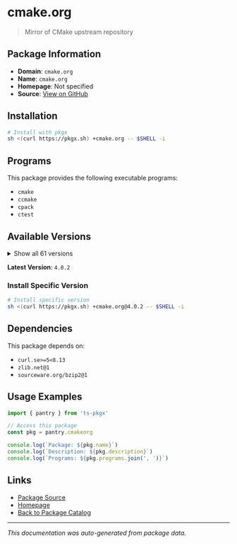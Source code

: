# cmake.org

> Mirror of CMake upstream repository

## Package Information

- **Domain**: `cmake.org`
- **Name**: `cmake.org`
- **Homepage**: Not specified
- **Source**: [View on GitHub](https://github.com/pkgxdev/pantry/tree/main/projects/cmake.org/package.yml)

## Installation

```bash
# Install with pkgx
sh <(curl https://pkgx.sh) +cmake.org -- $SHELL -i
```

## Programs

This package provides the following executable programs:

- `cmake`
- `ccmake`
- `cpack`
- `ctest`

## Available Versions

<details>
<summary>Show all 61 versions</summary>

- `4.0.2`, `4.0.1`, `4.0.0`, `3.31.8`, `3.31.7`
- `3.31.6`, `3.31.5`, `3.31.4`, `3.31.3`, `3.31.2`
- `3.31.1`, `3.31.0`, `3.30.9`, `3.30.8`, `3.30.7`
- `3.30.6`, `3.30.5`, `3.30.4`, `3.30.3`, `3.30.2`
- `3.30.1`, `3.30.0`, `3.29.9`, `3.29.8`, `3.29.7`
- `3.29.6`, `3.29.5`, `3.29.4`, `3.29.3`, `3.29.2`
- `3.29.1`, `3.29.0`, `3.28.6`, `3.28.5`, `3.28.4`
- `3.28.3`, `3.28.2`, `3.28.1`, `3.28.0`, `3.27.9`
- `3.27.8`, `3.27.7`, `3.27.6`, `3.27.5`, `3.27.4`
- `3.27.3`, `3.27.2`, `3.27.1`, `3.27.0`, `3.26.6`
- `3.26.5`, `3.26.4`, `3.26.3`, `3.26.2`, `3.26.1`
- `3.26.0`, `3.25.3`, `3.25.2`, `3.25.1`, `3.24.4`
- `3.24.2`

</details>

**Latest Version**: `4.0.2`

### Install Specific Version

```bash
# Install specific version
sh <(curl https://pkgx.sh) +cmake.org@4.0.2 -- $SHELL -i
```

## Dependencies

This package depends on:

- `curl.se>=5<8.13`
- `zlib.net@1`
- `sourceware.org/bzip2@1`

## Usage Examples

```typescript
import { pantry } from 'ts-pkgx'

// Access this package
const pkg = pantry.cmakeorg

console.log(`Package: ${pkg.name}`)
console.log(`Description: ${pkg.description}`)
console.log(`Programs: ${pkg.programs.join(', ')}`)
```

## Links

- [Package Source](https://github.com/pkgxdev/pantry/tree/main/projects/cmake.org/package.yml)
- [Homepage](#)
- [Back to Package Catalog](../package-catalog.md)

---

*This documentation was auto-generated from package data.*
